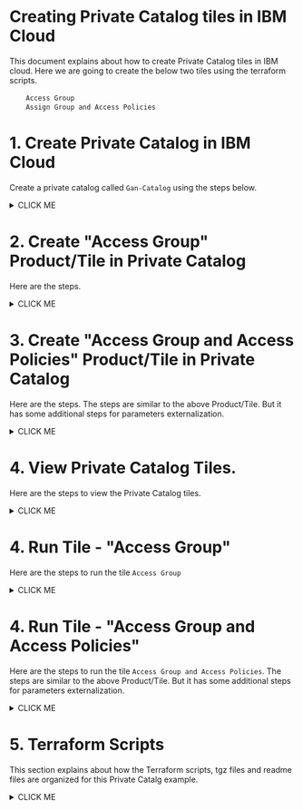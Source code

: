 # Creating Private Catalog tiles in IBM Cloud

This document explains about how to create Private Catalog tiles in IBM cloud. Here we are going to create the below two tiles using the terraform scripts.

```
    Access Group
    Assign Group and Access Policies
```

# 1. Create Private Catalog in IBM Cloud

Create a private catalog called `Gan-Catalog` using the steps below.

<details><summary>CLICK ME</summary>

1. Click on `Manage > Catalog` in ibm cloud web console.

<img src="images/1-PrivateCatalog-01-click-catalog.png" width="900" >


2. Click on `Private Catalogs` .

It shows the private catalogs list.

<img src="images/1-PrivateCatalog-02-click-privatecatalog.png" width="900" >


3. Click on `Create`.

<img src="images/1-PrivateCatalog-03-click-create.png" width="900" >

4. Enter the details.

<img src="images/1-PrivateCatalog-04-create.png" width="900" >

5. Click on `Create` button in the above screen.

It shows the created private catalog screen with empty product/tiles list. 

<img src="images/1-PrivateCatalog-05-add-product.png" width="900" >

</details>

# 2. Create "Access Group" Product/Tile in Private Catalog

Here are the steps. 

<details><summary>CLICK ME</summary>

1. Click on `Add Product` in the above screen (`Gan-Catalog` page).

2. Enter the `tgz` file in the Add product page.

<img src="images/AddCatalogProduct-ag-02-addproduct-1.png" width="900" >

The `tgz` it is a compressed form of a terraform scripts that we want to execute on click of this tile.

Here we are giving the below `tgz` file. The explanation about the terraform files are given under following sections.

https://github.com/GandhiCloudLab/ibm-cloud-private-catalog-iam-ag/blob/master/tgz/AccessGroup-0.0.1.tgz

3. It shows the `content type` and `name` from the `tgz` file.

<img src="images/AddCatalogProduct-ag-02-addproduct-3.png" width="900" >

4. The product is created and need to update few more details..

Click on the "Select at least .." link.

<img src="images/AddCatalogProduct-ag-03-updateproduct-3.png" width="900" >

5. Enter the `Product Name` and `Catagories and Filters` details.

<img src="images/AddCatalogProduct-ag-03-updateproduct-4.png" width="900" >

6. Enter the `Documentation URL` and `Short Description` details.

The documentation url, is the readme file that could keep it in your terraform scripts folder.

https://github.com/GandhiCloudLab/ibm-cloud-private-catalog-iam-ag/blob/master/terraform/accessgroup/readme.md

<img src="images/AddCatalogProduct-ag-03-updateproduct-5.png" width="900" >

7. Enter the `Readme` details.

<img src="images/AddCatalogProduct-ag-03-updateproduct-7-readme.png" width="900" >

8. Click on the `Update` button to save the changes.

<img src="images/AddCatalogProduct-ag-04-update.png" width="900" >

9. Click on the `Validate` button to validate the terraform script.

<img src="images/AddCatalogProduct-ag-05-validate.png" width="900" >

10. Click on the `Publish to Account` button to publish the Product/Tile.

You can see the status of the Validate here, before you publish.

<img src="images/AddCatalogProduct-ag-06-publish.png" width="900" >

11. The Product/Tile is published.

You can click on `Gan-Catalog` to go back to Private Catalog page. 

<img src="images/AddCatalogProduct-ag-07-published.png" width="900" >

</details>


# 3. Create "Access Group and Access Policies" Product/Tile in Private Catalog

Here are the steps. The steps are similar to the above Product/Tile. But it has some additional steps for parameters externalization.

<details><summary>CLICK ME</summary>

1. Click on `Add Product` in `Gan-Catalog` page.

<img src="images/AddCatalogProduct-AGAP-02-addproduct-1.png" width="900" >

2. Enter the `tgz` file in the Add product page.

<img src="images/AddCatalogProduct-AGAP-02-addproduct-2.png" width="900" >

The `tgz` it is a compressed form of a terraform scripts that we want to execute on click of this tile.

Here we are giving the below `tgz` file. The explanation about the terraform files are given under following sections.

https://github.com/GandhiCloudLab/ibm-cloud-private-catalog-iam-ag/blob/master/tgz/AccessGroup-AccessPolicy-0.0.1.tgz

3. It shows the `content type` and `name` from the `tgz` file.

4. The product is created and need to update few more details..

Click on the "Select at least .." link.

<img src="images/AddCatalogProduct-AGAP-02-addproduct-3-configure.png" width="900" >

5. Enter the `Product Name` and `Catagories and Filters` details.

<img src="images/AddCatalogProduct-AGAP-03-updateproduct-1-name.png" width="900" >

<img src="images/AddCatalogProduct-AGAP-03-updateproduct-2-catagories.png" width="900" >

6. Enter the `Documentation URL` and `Short Description` details.

The documentation url, is the readme file that could keep it in your terraform scripts folder.

https://github.com/GandhiCloudLab/ibm-cloud-private-catalog-iam-ag/blob/master/terraform/accessgroup-accesspolicy/readme.md

<img src="images/AddCatalogProduct-AGAP-03-updateproduct-3-desc.png" width="900" >

8. Click on the `Add Deployment Values` link to expose the user param variables.

<img src="images/AddCatalogProduct-AGAP-03-updateproduct-4-param-1.png" width="900" >

It display the values like this from the terrraform scripts.

<img src="images/AddCatalogProduct-AGAP-03-updateproduct-4-param-2.png" width="900" >

9. Check all the checkboxes and Click on `Add Deployment Values` button.

<img src="images/AddCatalogProduct-AGAP-03-updateproduct-4-param-3" width="900" >

It display the values like this.

<img src="images/AddCatalogProduct-AGAP-03-updateproduct-4-param-4.png" width="900" >

10. Enter the `Readme` details.

<img src="images/AddCatalogProduct-AGAP-03-updateproduct-5-readme.png" width="900" >

11. Click on the `Update` button to save the changes.

<img src="images/AddCatalogProduct-AGAP-03-updateproduct-6-update.png" width="900" >

12. Click on the `Validate` button to validate the terraform script.

<img src="images/AddCatalogProduct-AGAP-03-updateproduct-7-validate.png" width="900" >

13. Click on the `Publish to Account` button to publish the Product/Tile.

You can see the status of the Validate here, before you publish.

<img src="images/AddCatalogProduct-AGAP-03-updateproduct-8-publish.png" width="900" >

14. The Product/Tile is published.

You can click on `Gan-Catalog` to go back to Private Catalog page. 

<img src="images/AddCatalogProduct-AGAP-03-updateproduct-9-publsihed.png" width="900" >

14. The `Gan-Catalog` list is displayed. 

<img src="images/AddCatalogProduct-AGAP-03-updateproduct-9-publsihed2.png" width="900" >


</details>


# 4. View Private Catalog Tiles. 

Here are the steps to view the Private Catalog tiles.

<details><summary>CLICK ME</summary>

1. Click on `Catalog` in ibm cloud web console.

<img src="images/RunTile-01-click-catalog.png" width="900" >

2. Choose the `Gan-Catalog` menu.

<img src="images/RunTile-02-click-gan-catalog.png" width="900" >

The `tgz` it is a compressed form of a terraform scripts that we want to execute on click of this tile.

Here we are giving the below `tgz` file. The explanation about the terraform files are given under following sections.

https://github.com/GandhiCloudLab/ibm-cloud-private-catalog-iam-ag/blob/master/tgz/AccessGroup-AccessPolicy-0.0.1.tgz

3. It shows the 2 tiles that we created.

<img src="images/RunTile-03-tiles.png" width="900" >

</details>


# 4. Run Tile - "Access Group"

Here are the steps to run the tile `Access Group`

<details><summary>CLICK ME</summary>

1. Click on `Access Group` tile listed in the `Gan-Catalog` private catalog (See the previous section to open it) .

<img src="images/RunTile-03-tiles.png" width="900" >

2. It shows the tile details page.

<img src="images/RunTile-AG-01-details.png" width="900" >

3. It shows the readme that we have entered

<img src="images/RunTile-AG-02-readme.png" width="900" >

4. By clicking on `Doc` link, it shows the readme.me that we have linked

<img src="images/RunTile-AG-03-readme-doc.png" width="900" >

5. Click on `Install` link, run the tile to create acccess group in the IAM.

<img src="images/RunTile-AG-04-install.png" width="900" >

6. It shows `Apply Plan` which indicates the status of the execution.

<img src="images/RunTile-AG-05-apply-plan.png" width="900" >

7. Execution is completed.

<img src="images/RunTile-AG-06-apply-plan-completed.png" width="900" >

8. Here is the logs.

<img src="images/RunTile-AG-07-logs.png" width="900" >

9. Click on `Manage > Access (IAM)` in ibm cloud web console to view the created Access Groups.

<img src="images/RunTile-AG-08-Click-IAM.png" width="900" >

9. Click on `Access Groups` menu and you can see the created Access Groups.

<img src="images/RunTile-AG-09-See-ag.png" width="900" >

</details>


# 4. Run Tile - "Access Group and Access Policies" 

Here are the steps to run the tile `Access Group and Access Policies`. The steps are similar to the above Product/Tile. But it has some additional steps for parameters externalization.

<details><summary>CLICK ME</summary>

1. Click on `Access Group and Access Policy` tile listed in the `Gan-Catalog` private catalog (See the previous section to open it) .

<img src="images/RunTile-AGAP-01-click-tile.png" width="900" >

2. It shows the tile details page.

<img src="images/RunTile-AGAP-02-details.png" width="900" >

3. It shows the readme that we have entered

<img src="images/RunTile-AGAP-03-readme.png" width="900" >

4. By clicking on `Doc` link, it shows the readme.me that we have linked

<img src="images/RunTile-AG-03-readme-doc.png" width="900" >

5. Click on `Parameters with Default values` link, run give parameters to the tile.

<img src="images/RunTile-AGAP-04-click-param.png" width="900" >

6. It shows the default values as below.

<img src="images/RunTile-AGAP-05-param-default.png" width="900" >

7. Chang the values as per the need.

<img src="images/RunTile-AGAP-06-param-modify.png" width="900" >

8. Click on `Install` link in the above screen to run the tile to create acccess group and access policies in the IAM.

9. It shows `Apply Plan` which indicates the status of the execution and the execution is completed.

<img src="images/RunTile-AGAP-07-executed.png" width="900" >

10. Click on `Manage > Access (IAM)` in ibm cloud web console to view the created Access Groups and access policies.

<img src="images/RunTile-AGAP-08-result1.png" width="900" >
<img src="images/RunTile-AGAP-08-result2.png" width="900" >

</details>


# 5. Terraform Scripts

This section explains about how the Terraform scripts, tgz files and readme files are organized for this Private Catalg example.

<details><summary>CLICK ME</summary>

The root folder of this GIT repo contains the below folders.

```
    terraform
    tgz
    install
```

<img src="images/Terraform01-root.png" width="900" >

## 5.1 terraform

The terraform folder contains the 2 folders to have terraform scripts for those 2 tiles.

<img src="images/Terraform02-terraform.png" width="900" >

#### accessgroup tile

Access group tile contains the below files.

<img src="images/Terraform03-ag-files.png" width="900" >

Here is the main file.

<img src="images/Terraform05-ag-details.png" width="900" >

#### accessgroup-accesspolicy tile

Access Group and Access Policy tile contains the below files.

<img src="images/Terraform06-agap-files.png" width="900" >

Here is the main file.

<img src="images/Terraform07-agap-details.png" width="900" >

Here is the external parameter related variables.

<img src="images/Terraform07-agap-variables.png" width="900" >


## 5.2 tgz

Contains .tgz files of the terraform scripts

<img src="images/Terraform08-tgz-files.png" width="900" >

Here are the two files available.

https://github.com/GandhiCloudLab/ibm-cloud-private-catalog-iam-ag/blob/master/tgz/AccessGroup-0.0.1.tgz

https://github.com/GandhiCloudLab/ibm-cloud-private-catalog-iam-ag/blob/master/tgz/AccessGroup-AccessPolicy-0.0.1.tgz

Note : Here .tgz files are stored in the tgz folder. As a best practice it should be stored as part of the Git Tag Release.

## 5.3 install

Contains script files to create tgz files from the terraform folder

<img src="images/Terraform08-tgz-files.png" width="900" >


</details>

